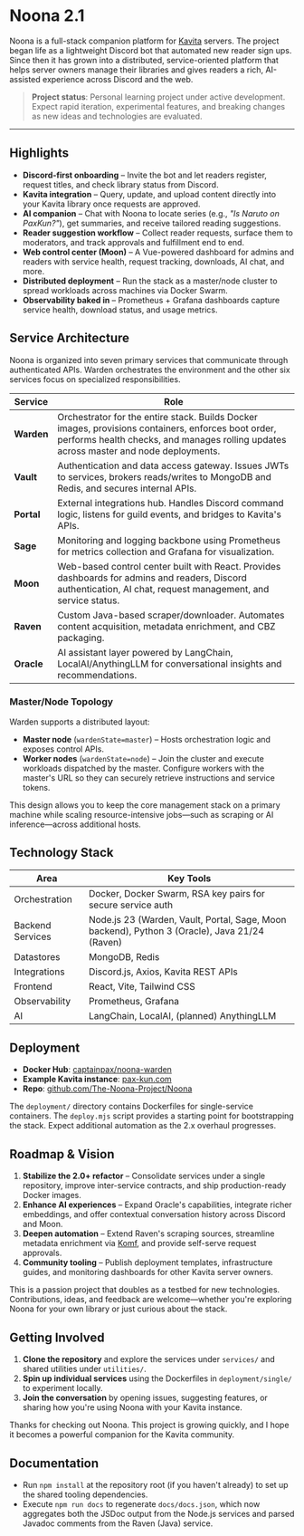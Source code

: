 # Noona 2.1

Noona is a full-stack companion platform for [Kavita](https://www.kavitareader.com/) servers. The project began life as a lightweight Discord bot that automated new reader sign ups. Since then it has grown into a distributed, service-oriented platform that helps server owners manage their libraries and gives readers a rich, AI-assisted experience across Discord and the web.

> **Project status**: Personal learning project under active development. Expect rapid iteration, experimental features, and breaking changes as new ideas and technologies are evaluated.

---

## Highlights
- **Discord-first onboarding** – Invite the bot and let readers register, request titles, and check library status from Discord.
- **Kavita integration** – Query, update, and upload content directly into your Kavita library once requests are approved.
- **AI companion** – Chat with Noona to locate series (e.g., *"Is Naruto on PaxKun?"*), get summaries, and receive tailored reading suggestions.
- **Reader suggestion workflow** – Collect reader requests, surface them to moderators, and track approvals and fulfillment end to end.
- **Web control center (Moon)** – A Vue-powered dashboard for admins and readers with service health, request tracking, downloads, AI chat, and more.
- **Distributed deployment** – Run the stack as a master/node cluster to spread workloads across machines via Docker Swarm.
- **Observability baked in** – Prometheus + Grafana dashboards capture service health, download status, and usage metrics.

## Service Architecture

Noona is organized into seven primary services that communicate through authenticated APIs. Warden orchestrates the environment and the other six services focus on specialized responsibilities.

| Service | Role |
| --- | --- |
| **Warden** | Orchestrator for the entire stack. Builds Docker images, provisions containers, enforces boot order, performs health checks, and manages rolling updates across master and node deployments. |
| **Vault** | Authentication and data access gateway. Issues JWTs to services, brokers reads/writes to MongoDB and Redis, and secures internal APIs. |
| **Portal** | External integrations hub. Handles Discord command logic, listens for guild events, and bridges to Kavita's APIs. |
| **Sage** | Monitoring and logging backbone using Prometheus for metrics collection and Grafana for visualization. |
| **Moon** | Web-based control center built with React. Provides dashboards for admins and readers, Discord authentication, AI chat, request management, and service status. |
| **Raven** | Custom Java-based scraper/downloader. Automates content acquisition, metadata enrichment, and CBZ packaging. |
| **Oracle** | AI assistant layer powered by LangChain, LocalAI/AnythingLLM for conversational insights and recommendations. |

### Master/Node Topology

Warden supports a distributed layout:
- **Master node** (`wardenState=master`) – Hosts orchestration logic and exposes control APIs.
- **Worker nodes** (`wardenState=node`) – Join the cluster and execute workloads dispatched by the master. Configure workers with the master's URL so they can securely retrieve instructions and service tokens.

This design allows you to keep the core management stack on a primary machine while scaling resource-intensive jobs—such as scraping or AI inference—across additional hosts.

## Technology Stack

| Area | Key Tools |
| --- | --- |
| Orchestration | Docker, Docker Swarm, RSA key pairs for secure service auth |
| Backend Services | Node.js 23 (Warden, Vault, Portal, Sage, Moon backend), Python 3 (Oracle), Java 21/24 (Raven) |
| Datastores | MongoDB, Redis |
| Integrations | Discord.js, Axios, Kavita REST APIs |
| Frontend | React, Vite, Tailwind CSS |
| Observability | Prometheus, Grafana |
| AI | LangChain, LocalAI, (planned) AnythingLLM |

## Deployment

- **Docker Hub**: [captainpax/noona-warden](https://hub.docker.com/repository/docker/captainpax/noona-warden)
- **Example Kavita instance**: [pax-kun.com](https://pax-kun.com/)
- **Repo**: [github.com/The-Noona-Project/Noona](https://github.com/The-Noona-Project/Noona)

The `deployment/` directory contains Dockerfiles for single-service containers. The `deploy.mjs` script provides a starting point for bootstrapping the stack. Expect additional automation as the 2.x overhaul progresses.

## Roadmap & Vision

1. **Stabilize the 2.0+ refactor** – Consolidate services under a single repository, improve inter-service contracts, and ship production-ready Docker images.
2. **Enhance AI experiences** – Expand Oracle's capabilities, integrate richer embeddings, and offer contextual conversation history across Discord and Moon.
3. **Deepen automation** – Extend Raven's scraping sources, streamline metadata enrichment via [Komf](https://github.com/Snd-R/komf), and provide self-serve request approvals.
4. **Community tooling** – Publish deployment templates, infrastructure guides, and monitoring dashboards for other Kavita server owners.

This is a passion project that doubles as a testbed for new technologies. Contributions, ideas, and feedback are welcome—whether you're exploring Noona for your own library or just curious about the stack.

## Getting Involved

1. **Clone the repository** and explore the services under `services/` and shared utilities under `utilities/`.
2. **Spin up individual services** using the Dockerfiles in `deployment/single/` to experiment locally.
3. **Join the conversation** by opening issues, suggesting features, or sharing how you're using Noona with your Kavita instance.

Thanks for checking out Noona. This project is growing quickly, and I hope it becomes a powerful companion for the Kavita community.

## Documentation

- Run `npm install` at the repository root (if you haven't already) to set up the shared tooling dependencies.
- Execute `npm run docs` to regenerate `docs/docs.json`, which now aggregates both the JSDoc output from the Node.js services and parsed Javadoc comments from the Raven (Java) service.
